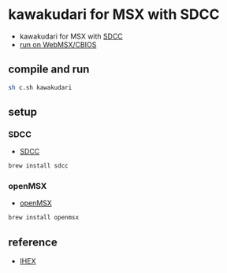 # kawakudari for MSX with SDCC

- kawakudari for MSX with [SDCC](https://sdcc.sourceforge.net/)
- [run on WebMSX/CBIOS](https://webmsx.org/cbios/?ROM=https://code4fukui.github.io/kawakudari_sdcc_msx/kawakudari.rom)

## compile and run

```sh
sh c.sh kawakudari
```

## setup

### SDCC

- [SDCC](https://sdcc.sourceforge.net/)

```sh
brew install sdcc
```

### openMSX

- [openMSX](https://openmsx.org/)

```sh
brew install openmsx
```

## reference

- [IHEX](https://github.com/code4fukui/IHEX/)
